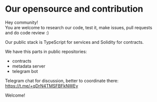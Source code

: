 # Our opensource and contribution

Hey community!  
You are welcome to research our code, test it, make issues, pull requests and do code review :)  

Our public stack is TypeScript for services and Solidity for contracts.  

We have this parts in public repositories:
- contracts
- metadata server
- telegram bot

Telegram chat for discussion, better to coordinate there: https://t.me/+qDrN4TMSFBFkNWEy  

Welcome!  
